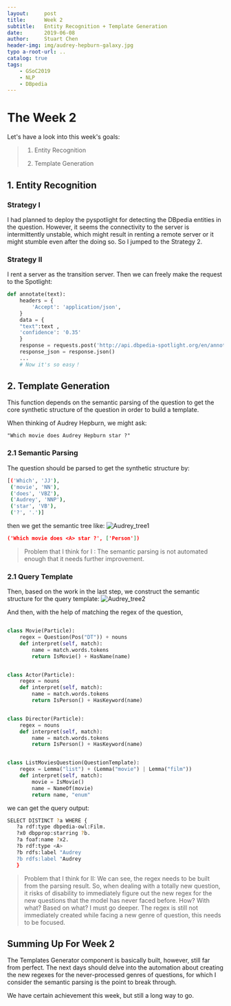 ```yaml
---
layout:     post
title:      Week 2
subtitle:   Entity Recognition + Template Generation
date:       2019-06-08
author:     Stuart Chen
header-img: img/audrey-hepburn-galaxy.jpg
typo a-root-url: ..
catalog: true
tags:
    - GSoC2019
    - NLP
    - DBpedia
---
```



# The Week  2

Let's have a look into this week's goals:
>1. Entity Recognition 
>
>2. Template Generation

## 1. Entity Recognition

### Strategy I
I had planned to deploy the pyspotlight for detecting the DBpedia entities in the question.
However, it seems the connectivity to the server is intermittently unstable, which might result in renting a remote server or it might stumble even after the doing so.
So I jumped to the Strategy 2.

### Strategy II
I rent a server as the transition server.
Then we can freely make the request to the Spotlight:
```python
def annotate(text):
    headers = {
        'Accept': 'application/json',
    }
    data = {
    "text":text ,
    'confidence': '0.35'
    }
    response = requests.post('http://api.dbpedia-spotlight.org/en/annotate', headers=headers, data=data)
    response_json = response.json()
    ...
    # Now it's so easy！
```


## 2. Template Generation

This function depends on the semantic parsing of the question to get the core synthetic structure of the question in order to build a template.

When thinking of Audrey Hepburn, we might ask:

	"Which movie does Audrey Hepburn star ?"

### 2.1 Semantic Parsing 
The question should be parsed to get the synthetic structure by:
	
```bash
[('Which', 'JJ'),
 ('movie', 'NN'),
 ('does', 'VBZ'),
 ('Audrey', 'NNP'),
 ('star', 'VB'),
 ('?', '.')]
```
then we get the semantic tree like:
![Audrey_tree1](https://pic2.zhimg.com/80/v2-56675bcbf18f06a3fd2ee116c87a5381_hd.png)

```json
('Which movie does <A> star ?', ['Person'])
```

> Problem that I think for I :
> 		The semantic parsing is not automated enough that it needs further improvement.

### 2.1 Query Template
Then, based on the work in the last step, we construct the semantic structure for the query template:
![Audrey_tree2](https://pic1.zhimg.com/80/v2-740e8b38b75543e8584305caeca2cb38_hd.jpg)

And then, with the help of matching the regex of the question, 
```python

class Movie(Particle):
    regex = Question(Pos("DT")) + nouns
    def interpret(self, match):
        name = match.words.tokens
        return IsMovie() + HasName(name)


class Actor(Particle):
    regex = nouns
    def interpret(self, match):
        name = match.words.tokens
        return IsPerson() + HasKeyword(name)


class Director(Particle):
    regex = nouns
    def interpret(self, match):
        name = match.words.tokens
        return IsPerson() + HasKeyword(name)


class ListMoviesQuestion(QuestionTemplate):
    regex = Lemma("list") + (Lemma("movie") | Lemma("film"))
    def interpret(self, match):
        movie = IsMovie()
        name = NameOf(movie)
        return name, "enum"

```
we can get the query output:
```bash
SELECT DISTINCT ?a WHERE {
   ?a rdf:type dbpedia-owl:Film.
   ?x0 dbpprop:starring ?b.
   ?a foaf:name ?x2.
   ?b rdf:type <A>
   ?b rdfs:label "Audrey
   ?b rdfs:label "Audrey
   }
```

> Problem that I think for II:
> 		We can see, the regex needs to be built from the parsing result.
> 		So, when dealing with a totally new question, it risks of disability to immediately figure 
> 		out the new regex for the new questions that the model has never faced before.
> 		How? With what? Based on what?
> 		I must go deeper.
> 		The regex is still not immediately created while facing a new genre of  question, this 
> 		needs  to be focused.

## Summing Up For Week 2

The Templates Generator component is basically built, 
however, still far from perfect.
The next days should delve into the automation about creating the new regexes for the never-processed genres of questions, for which I consider the semantic parsing is the point to break through.

We have certain achievement this week, but still a long way to go.

